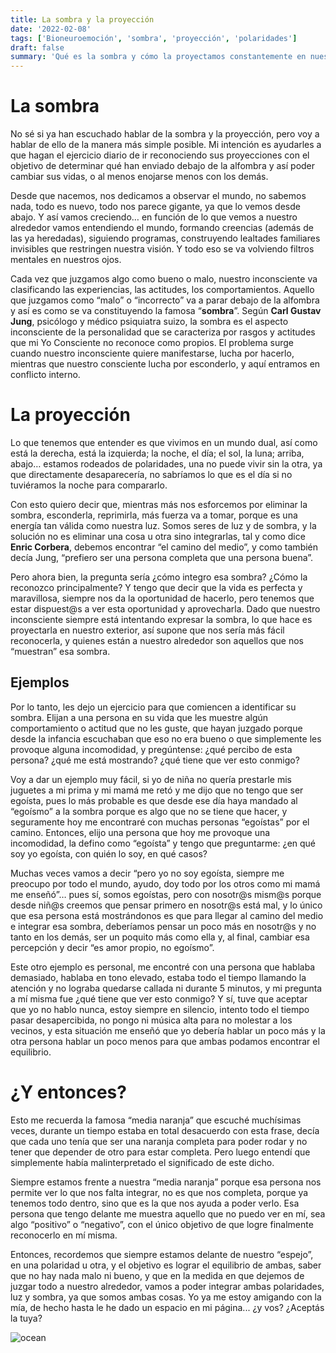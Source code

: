 ```yaml
---
title: La sombra y la proyección
date: '2022-02-08'
tags: ['Bioneuroemoción', 'sombra', 'proyección', 'polaridades']
draft: false
summary: 'Qué es la sombra y cómo la proyectamos constantemente en nuestro entorno'
---
```


# La sombra

No sé si ya han escuchado hablar de la sombra y la proyección, pero voy a hablar de ello de la manera más simple posible. Mi intención es ayudarles a que hagan el ejercicio diario de ir reconociendo sus proyecciones con el objetivo de determinar qué han enviado debajo de la alfombra y así poder cambiar sus vidas, o al menos enojarse menos con los demás.

Desde que nacemos, nos dedicamos a observar el mundo, no sabemos nada, todo es nuevo, todo nos parece gigante, ya que lo vemos desde abajo. Y así vamos creciendo… en función de lo que vemos a nuestro alrededor vamos entendiendo el mundo, formando creencias (además de las ya heredadas), siguiendo programas, construyendo lealtades familiares invisibles que restringen nuestra visión. Y todo eso se va volviendo filtros mentales en nuestros ojos. 

Cada vez que juzgamos algo como bueno o malo, nuestro inconsciente va clasificando las experiencias, las actitudes, los comportamientos. Aquello que juzgamos como “malo” o “incorrecto” va a parar debajo de la alfombra y así es como se va constituyendo la famosa “**sombra**”. Según **Carl Gustav Jung**, psicólogo y médico psiquiatra suizo, la sombra es el aspecto inconsciente de la personalidad que se caracteriza por rasgos y actitudes que mi Yo Consciente no reconoce como propios. El problema surge cuando nuestro inconsciente quiere manifestarse, lucha por hacerlo, mientras que nuestro consciente lucha por esconderlo, y aquí entramos en conflicto interno.


# La proyección

Lo que tenemos que entender es que vivimos en un mundo dual, así como está la derecha, está la izquierda; la noche, el día; el sol, la luna; arriba, abajo… estamos rodeados de polaridades, una no puede vivir sin la otra, ya que directamente desaparecería, no sabríamos lo que es el día si no tuviéramos la noche para compararlo. 

Con esto quiero decir que, mientras más nos esforcemos por eliminar la sombra, esconderla, reprimirla, más fuerza va a tomar, porque es una energía tan válida como nuestra luz. Somos seres de luz y de sombra, y la solución no es eliminar una cosa u otra sino integrarlas, tal y como dice **Enric Corbera**, debemos encontrar “el camino del medio”, y como también decía Jung, “prefiero ser una persona completa que una persona buena”.

Pero ahora bien, la pregunta sería ¿cómo integro esa sombra? ¿Cómo la reconozco principalmente? Y tengo que decir que la vida es perfecta y maravillosa, siempre nos da la oportunidad de hacerlo, pero tenemos que estar dispuest@s a ver esta oportunidad y aprovecharla. Dado que nuestro inconsciente siempre está intentando expresar la sombra, lo que hace es proyectarla en nuestro exterior, así supone que nos sería más fácil reconocerla, y quienes están a nuestro alrededor son aquellos que nos “muestran” esa sombra. 


## Ejemplos

Por lo tanto, les dejo un ejercicio para que comiencen a identificar su sombra. Elijan a una persona en su vida que les muestre algún comportamiento o actitud que no les guste, que hayan juzgado porque desde la infancia escuchaban que eso no era bueno o que simplemente les provoque alguna incomodidad, y pregúntense: ¿qué percibo de esta persona? ¿qué me está mostrando? ¿qué tiene que ver esto conmigo?

Voy a dar un ejemplo muy fácil, si yo de niña no quería prestarle mis juguetes a mi prima y mi mamá me retó y me dijo que no tengo que ser egoísta, pues lo más probable es que desde ese día haya mandado al “egoísmo” a la sombra porque es algo que no se tiene que hacer, y seguramente hoy me encontraré con muchas personas “egoístas” por el camino. Entonces, elijo una persona que hoy me provoque una incomodidad, la defino como “egoísta” y tengo que preguntarme: ¿en qué soy yo egoísta, con quién lo soy, en qué casos?

Muchas veces vamos a decir “pero yo no soy egoísta, siempre me preocupo por todo el mundo, ayudo, doy todo por los otros como mi mamá me enseñó”… pues sí, somos egoístas, pero con nosotr@s mism@s porque desde niñ@s creemos que pensar primero en nosotr@s está mal, y lo único que esa persona está mostrándonos es que para llegar al camino del medio e integrar esa sombra, deberíamos pensar un poco más en nosotr@s y no tanto en los demás, ser un poquito más como ella y, al final, cambiar esa percepción y decir “es amor propio, no egoísmo”.

Este otro ejemplo es personal, me encontré con una persona que hablaba demasiado, hablaba en tono elevado, estaba todo el tiempo llamando la atención y no lograba quedarse callada ni durante 5 minutos, y mi pregunta a mí misma fue ¿qué tiene que ver esto conmigo? Y sí, tuve que aceptar que yo no hablo nunca, estoy siempre en silencio, intento todo el tiempo pasar desapercibida, no pongo ni música alta para no molestar a los vecinos, y esta situación me enseñó que yo debería hablar un poco más y la otra persona hablar un poco menos para que ambas podamos encontrar el equilibrio.


# ¿Y entonces?

Esto me recuerda la famosa “media naranja” que escuché muchísimas veces, durante un tiempo estaba en total desacuerdo con esta frase, decía que cada uno tenía que ser una naranja completa para poder rodar y no tener que depender de otro para estar completa. Pero luego entendí que simplemente había malinterpretado el significado de este dicho. 

Siempre estamos frente a nuestra “media naranja” porque esa persona nos permite ver lo que nos falta integrar, no es que nos completa, porque ya tenemos todo dentro, sino que es la que nos ayuda a poder verlo. Esa persona que tengo delante me muestra aquello que no puedo ver en mí, sea algo “positivo” o “negativo”, con el único objetivo de que logre finalmente reconocerlo en mí misma.

Entonces, recordemos que siempre estamos delante de nuestro “espejo”, en una polaridad u otra, y el objetivo es lograr el equilibrio de ambas, saber que no hay nada malo ni bueno, y que en la medida en que dejemos de juzgar todo a nuestro alrededor, vamos a poder integrar ambas polaridades, luz y sombra, ya que somos ambas cosas. Yo ya me estoy amigando con la mía, de hecho hasta le he dado un espacio en mi página... ¿y vos? ¿Aceptás la tuya?


<Image alt="ocean" src="/static/images/Blog/20220310_103316.jpg" width={450} height={300} />